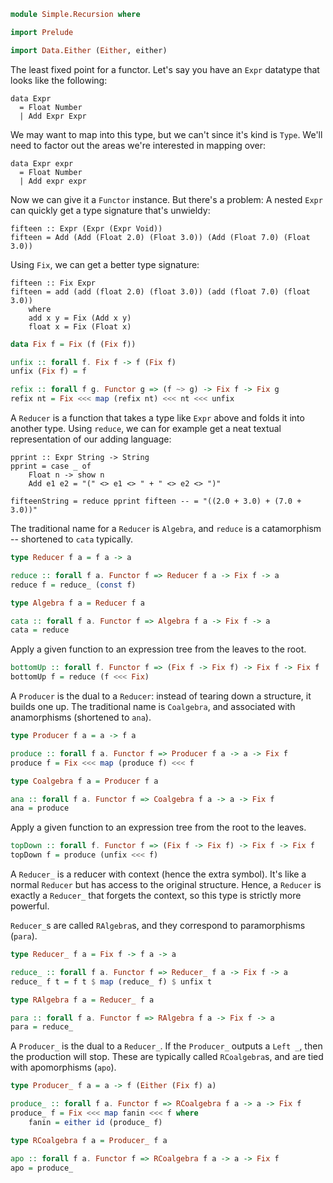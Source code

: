 ```purescript
module Simple.Recursion where

import Prelude

import Data.Either (Either, either)
```

The least fixed point for a functor. Let's say you have an `Expr` datatype
that looks like the following:

    data Expr
      = Float Number
      | Add Expr Expr

We may want to map into this type, but we can't since it's kind is `Type`.
We'll need to factor out the areas we're interested in mapping over:

    data Expr expr
      = Float Number
      | Add expr expr

Now we can give it a `Functor` instance.
But there's a problem: A nested `Expr` can quickly get a type signature that's
unwieldy:

    fifteen :: Expr (Expr (Expr Void))
    fifteen = Add (Add (Float 2.0) (Float 3.0)) (Add (Float 7.0) (Float 3.0))

Using `Fix`, we can get a better type signature:

    fifteen :: Fix Expr
    fifteen = add (add (float 2.0) (float 3.0)) (add (float 7.0) (float 3.0))
        where
        add x y = Fix (Add x y)
        float x = Fix (Float x)

```purescript
data Fix f = Fix (f (Fix f))

unfix :: forall f. Fix f -> f (Fix f)
unfix (Fix f) = f

refix :: forall f g. Functor g => (f ~> g) -> Fix f -> Fix g
refix nt = Fix <<< map (refix nt) <<< nt <<< unfix
```

A `Reducer` is a function that takes a type like `Expr` above and folds it into
another type.
Using `reduce`, we can for example get a neat textual representation of our
adding language:

    pprint :: Expr String -> String
    pprint = case _ of
        Float n -> show n
        Add e1 e2 = "(" <> e1 <> " + " <> e2 <> ")"
    
    fifteenString = reduce pprint fifteen -- = "((2.0 + 3.0) + (7.0 + 3.0))"

The traditional name for a `Reducer` is `Algebra`, and `reduce` is a catamorphism
-- shortened to `cata` typically.
```purescript
type Reducer f a = f a -> a

reduce :: forall f a. Functor f => Reducer f a -> Fix f -> a
reduce f = reduce_ (const f)

type Algebra f a = Reducer f a

cata :: forall f a. Functor f => Algebra f a -> Fix f -> a
cata = reduce
```

Apply a given function to an expression tree from the leaves to the root.
```purescript
bottomUp :: forall f. Functor f => (Fix f -> Fix f) -> Fix f -> Fix f
bottomUp f = reduce (f <<< Fix)
```

A `Producer` is the dual to a `Reducer`: instead of tearing down a structure,
it builds one up.
The traditional name is `Coalgebra`, and associated with anamorphisms (shortened
to `ana`).

```purescript
type Producer f a = a -> f a

produce :: forall f a. Functor f => Producer f a -> a -> Fix f
produce f = Fix <<< map (produce f) <<< f

type Coalgebra f a = Producer f a

ana :: forall f a. Functor f => Coalgebra f a -> a -> Fix f
ana = produce
```

Apply a given function to an expression tree from the root to the leaves.
```purescript
topDown :: forall f. Functor f => (Fix f -> Fix f) -> Fix f -> Fix f
topDown f = produce (unfix <<< f)
```

A `Reducer_` is a reducer with context (hence the extra symbol).
It's like a normal `Reducer` but has access to the original structure.
Hence, a `Reducer` is exactly a `Reducer_` that forgets the context, so this
type is strictly more powerful.

`Reducer_`s are called `RAlgebra`s, and they correspond to paramorphisms (`para`).

```purescript
type Reducer_ f a = Fix f -> f a -> a

reduce_ :: forall f a. Functor f => Reducer_ f a -> Fix f -> a
reduce_ f t = f t $ map (reduce_ f) $ unfix t

type RAlgebra f a = Reducer_ f a

para :: forall f a. Functor f => RAlgebra f a -> Fix f -> a
para = reduce_
```

A `Producer_` is the dual to a `Reducer_`.
If the `Producer_` outputs a `Left _`, then the production will stop.
These are typically called `RCoalgebra`s, and are tied with apomorphisms (`apo`).

```purescript
type Producer_ f a = a -> f (Either (Fix f) a)

produce_ :: forall f a. Functor f => RCoalgebra f a -> a -> Fix f
produce_ f = Fix <<< map fanin <<< f where
    fanin = either id (produce_ f)

type RCoalgebra f a = Producer_ f a

apo :: forall f a. Functor f => RCoalgebra f a -> a -> Fix f
apo = produce_
```